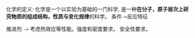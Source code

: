 化学的定义: 化学是一个以实验为基础的一门科学, 是一种**在分子，原子层次上研究物质的组成结构，性质与变化规律**的科学。
条件`->`反应特征

推进剂 `->` 考虑热效应等性能。强度和密度要求， 安全性要求。

